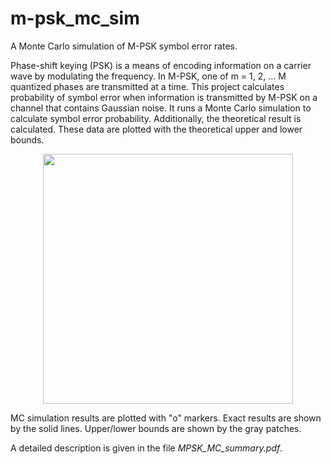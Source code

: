 # m-psk_mc_sim
A Monte Carlo simulation of M-PSK symbol error rates.

Phase-shift keying (PSK) is a means of encoding information on a carrier wave by modulating the frequency. In M-PSK, one of m = 1, 2, ... M quantized phases are transmitted at a time. This project calculates probability of symbol error when information is transmitted by M-PSK on a channel that contains Gaussian noise. It runs a Monte Carlo simulation to calculate symbol error probability. Additionally, the theoretical result is calculated. These data are plotted with the theoretical upper and lower bounds.

<div align="center"><img src="https://cloud.githubusercontent.com/assets/3694352/16243691/159507ca-37be-11e6-8e8c-be805b9c53d6.png" style="width: 400px;"/></div>

MC simulation results are plotted with "o" markers. Exact results are shown by the solid lines. Upper/lower bounds are shown by the gray patches.

A detailed description is given in the file *MPSK_MC_summary.pdf*.
